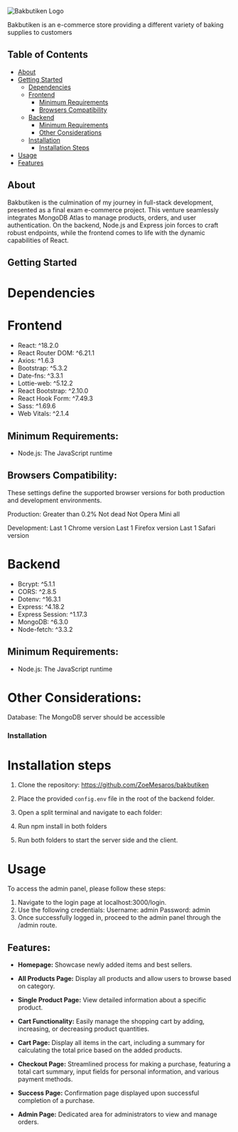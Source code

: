 ![Bakbutiken Logo](https://i.ibb.co/D7tqwZf/bakbutiken.png)

Bakbutiken is an e-commerce store providing a different variety of baking supplies to customers

## Table of Contents

- [About](#about)
- [Getting Started](#getting-started)
  - [Dependencies](#dependencies)
  - [Frontend](#frontend)
    - [Minimum Requirements](#minimum-requirements-for-frontend)
    - [Browsers Compatibility](#browsers-compatibility-for-frontend)
  - [Backend](#backend)
    - [Minimum Requirements](#minimum-requirements-for-backend)
    - [Other Considerations](#other-considerations-for-backend)
  - [Installation](#installation)
    - [Installation Steps](#installation-steps)
- [Usage](#usage)
- [Features](#features)

## About

Bakbutiken is the culmination of my journey in full-stack development, presented as a final exam e-commerce project. This venture seamlessly integrates MongoDB Atlas to manage products, orders, and user authentication. On the backend, Node.js and Express join forces to craft robust endpoints, while the frontend comes to life with the dynamic capabilities of React.

## Getting Started

# Dependencies

# Frontend

- React: ^18.2.0
- React Router DOM: ^6.21.1
- Axios: ^1.6.3
- Bootstrap: ^5.3.2
- Date-fns: ^3.3.1
- Lottie-web: ^5.12.2
- React Bootstrap: ^2.10.0
- React Hook Form: ^7.49.3
- Sass: ^1.69.6
- Web Vitals: ^2.1.4

## Minimum Requirements:

- Node.js: The JavaScript runtime

## Browsers Compatibility:

These settings define the supported browser versions for both production and development environments.

Production:
Greater than 0.2%
Not dead
Not Opera Mini all

Development:
Last 1 Chrome version
Last 1 Firefox version
Last 1 Safari version

# Backend

- Bcrypt: ^5.1.1
- CORS: ^2.8.5
- Dotenv: ^16.3.1
- Express: ^4.18.2
- Express Session: ^1.17.3
- MongoDB: ^6.3.0
- Node-fetch: ^3.3.2

## Minimum Requirements:

- Node.js: The JavaScript runtime

# Other Considerations:

Database: The MongoDB server should be accessible

### Installation

# Installation steps

1. Clone the repository: https://github.com/ZoeMesaros/bakbutiken

2. Place the provided `config.env` file in the root of the backend folder.

3. Open a split terminal and navigate to each folder:

4. Run npm install in both folders

5. Run both folders to start the server side and the client.

# Usage

To access the admin panel, please follow these steps:

1. Navigate to the login page at localhost:3000/login.
2. Use the following credentials:
   Username: admin
   Password: admin
3. Once successfully logged in, proceed to the admin panel through the /admin route.

## Features:

- **Homepage:** Showcase newly added items and best sellers.

- **All Products Page:** Display all products and allow users to browse based on category.

- **Single Product Page:** View detailed information about a specific product.

- **Cart Functionality:** Easily manage the shopping cart by adding, increasing, or decreasing product quantities.

- **Cart Page:** Display all items in the cart, including a summary for calculating the total price based on the added products.

- **Checkout Page:** Streamlined process for making a purchase, featuring a total cart summary, input fields for personal information, and various payment methods.

- **Success Page:** Confirmation page displayed upon successful completion of a purchase.

- **Admin Page:** Dedicated area for administrators to view and manage orders.
